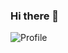 ### Hi there 👋
<img src="https://camo.githubusercontent.com/7d9fdc76668a3878501da75f918e90b5f05a8bb8c4bdb1cca006048c61be09cd/68747470733a2f2f6769746875622d726561646d652d73746174732e76657263656c2e6170702f6170693f757365726e616d653d347261316e2673686f775f69636f6e733d74727565267468656d653d6461726b" alt="Profile" data-canonical-src="https://github-readme-stats.vercel.app/api?username=smilexxfire&amp;show_icons=true&amp;theme=dark" style="max-width: 100%;">
<!--
**smilexxfire/smilexxfire** is a ✨ _special_ ✨ repository because its `README.md` (this file) appears on your GitHub profile.

Here are some ideas to get you started:

- 🔭 I’m currently working on ...
- 🌱 I’m currently learning ...
- 👯 I’m looking to collaborate on ...
- 🤔 I’m looking for help with ...
- 💬 Ask me about ...
- 📫 How to reach me: ...
- 😄 Pronouns: ...
- ⚡ Fun fact: ...
-->
